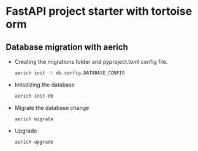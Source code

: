# FastAPI project starter with tortoise orm

## Database migration with aerich

- Creating the migrations folder and pyproject.toml config file.

  ```sh
  aerich init -t db.config.DATABASE_CONFIG
  ```

- Initializing the database

  ```sh
  aerich init-db
  ```

- Migrate the database change

  ```sh
  aerich migrate

  ```

- Upgrade

  ```sh
  aerich upgrade
  ```
